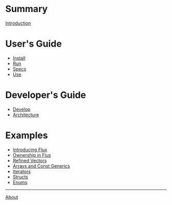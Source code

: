 # Summary

[Introduction](README.md)

# User's Guide

- [Install](guide/install.md)
- [Run](guide/run.md)
- [Specs](guide/specs.md)
- [Use](guide/use.md)

# Developer's Guide

- [Develop](dev/develop.md)
- [Architecture](dev/architecture.md)

# Examples

- [Introducing Flux](blog/01-introducing-flux.md)
- [Ownership in Flux](blog/02-ownership.md)
- [Refined Vectors](blog/03-vectors.md)
- [Arrays and Const Generics](blog/04-arrays.md)
- [Iterators]()
- [Structs]()
- [Enums]()

---

[About](about.md)

